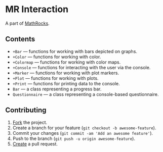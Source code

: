 # MR Interaction

A part of [MathRocks](https://github.com/MathRocks/MathRocks).

## Contents

* `+Bar` — functions for working with bars depicted on graphs.
* `+Color` — functions for working with color.
* `+Colormap` — functions for working with color maps.
* `+Console` — functions for interacting with the user via the console.
* `+Marker` — functions for working with plot markers.
* `+Plot` — functions for working with plots.
* `+Print` — functions for printing data to the console.
* `Bar` — a class representing a progress bar.
* `Questionnaire` — a class representing a console-based questionnaire.

## Contributing

1. [Fork](https://help.github.com/articles/fork-a-repo) the project.
2. Create a branch for your feature (`git checkout -b awesome-feature`).
3. Commit your changes (`git commit -am 'Add an awesome feature'`).
4. Push to the branch (`git push -u origin awesome-feature`).
5. [Create](https://help.github.com/articles/creating-a-pull-request)
   a pull request.
